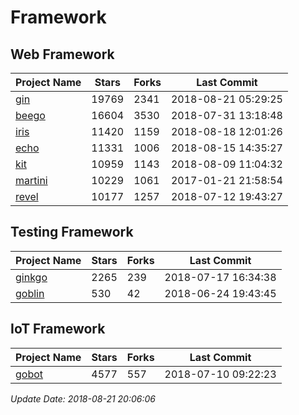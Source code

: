 # Framework

## Web Framework

| Project Name | Stars | Forks | Last Commit |
| ------------ | ----- | ----- | ----------- |
| [gin](https://github.com/gin-gonic/gin) | 19769 | 2341 | 2018-08-21 05:29:25 |
| [beego](https://github.com/astaxie/beego) | 16604 | 3530 | 2018-07-31 13:18:48 |
| [iris](https://github.com/kataras/iris) | 11420 | 1159 | 2018-08-18 12:01:26 |
| [echo](https://github.com/labstack/echo) | 11331 | 1006 | 2018-08-15 14:35:27 |
| [kit](https://github.com/go-kit/kit) | 10959 | 1143 | 2018-08-09 11:04:32 |
| [martini](https://github.com/go-martini/martini) | 10229 | 1061 | 2017-01-21 21:58:54 |
| [revel](https://github.com/revel/revel) | 10177 | 1257 | 2018-07-12 19:43:27 |

## Testing Framework

| Project Name | Stars | Forks | Last Commit |
| ------------ | ----- | ----- | ----------- |
| [ginkgo](https://github.com/onsi/ginkgo) | 2265 | 239 | 2018-07-17 16:34:38 |
| [goblin](https://github.com/franela/goblin) | 530 | 42 | 2018-06-24 19:43:45 |

## IoT Framework

| Project Name | Stars | Forks | Last Commit |
| ------------ | ----- | ----- | ----------- |
| [gobot](https://github.com/hybridgroup/gobot) | 4577 | 557 | 2018-07-10 09:22:23 |

*Update Date: 2018-08-21 20:06:06*
